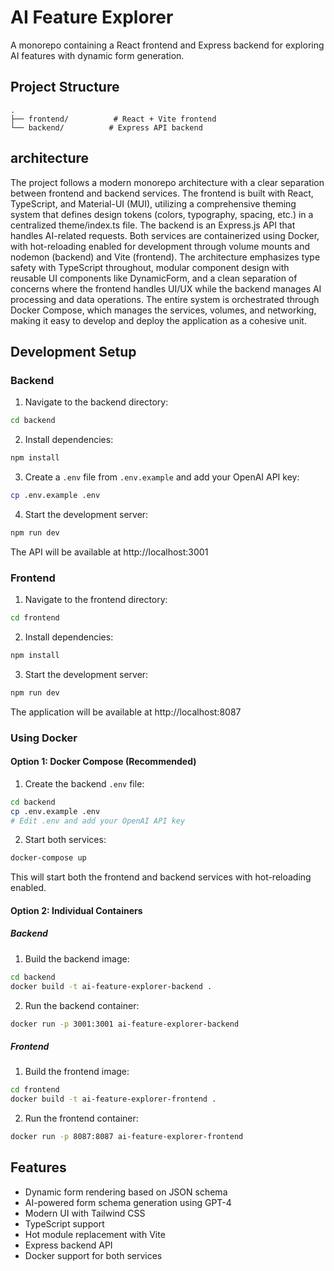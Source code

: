 # AI Feature Explorer

A monorepo containing a React frontend and Express backend for exploring AI features with dynamic form generation.

## Project Structure

```
.
├── frontend/          # React + Vite frontend
└── backend/          # Express API backend
```

## architecture
The project follows a modern monorepo architecture with a clear separation between frontend and backend services. The frontend is built with React, TypeScript, and Material-UI (MUI), utilizing a comprehensive theming system that defines design tokens (colors, typography, spacing, etc.) in a centralized theme/index.ts file. The backend is an Express.js API that handles AI-related requests. Both services are containerized using Docker, with hot-reloading enabled for development through volume mounts and nodemon (backend) and Vite (frontend). The architecture emphasizes type safety with TypeScript throughout, modular component design with reusable UI components like DynamicForm, and a clean separation of concerns where the frontend handles UI/UX while the backend manages AI processing and data operations. The entire system is orchestrated through Docker Compose, which manages the services, volumes, and networking, making it easy to develop and deploy the application as a cohesive unit.

## Development Setup

### Backend

1. Navigate to the backend directory:
```bash
cd backend
```

2. Install dependencies:
```bash
npm install
```

3. Create a `.env` file from `.env.example` and add your OpenAI API key:
```bash
cp .env.example .env
```

4. Start the development server:
```bash
npm run dev
```

The API will be available at http://localhost:3001

### Frontend

1. Navigate to the frontend directory:
```bash
cd frontend
```

2. Install dependencies:
```bash
npm install
```

3. Start the development server:
```bash
npm run dev
```

The application will be available at http://localhost:8087

### Using Docker

#### Option 1: Docker Compose (Recommended)

1. Create the backend `.env` file:
```bash
cd backend
cp .env.example .env
# Edit .env and add your OpenAI API key
```

2. Start both services:
```bash
docker-compose up
```

This will start both the frontend and backend services with hot-reloading enabled.

#### Option 2: Individual Containers

##### Backend

1. Build the backend image:
```bash
cd backend
docker build -t ai-feature-explorer-backend .
```

2. Run the backend container:
```bash
docker run -p 3001:3001 ai-feature-explorer-backend
```

##### Frontend

1. Build the frontend image:
```bash
cd frontend
docker build -t ai-feature-explorer-frontend .
```

2. Run the frontend container:
```bash
docker run -p 8087:8087 ai-feature-explorer-frontend
```

## Features

- Dynamic form rendering based on JSON schema
- AI-powered form schema generation using GPT-4
- Modern UI with Tailwind CSS
- TypeScript support
- Hot module replacement with Vite
- Express backend API
- Docker support for both services